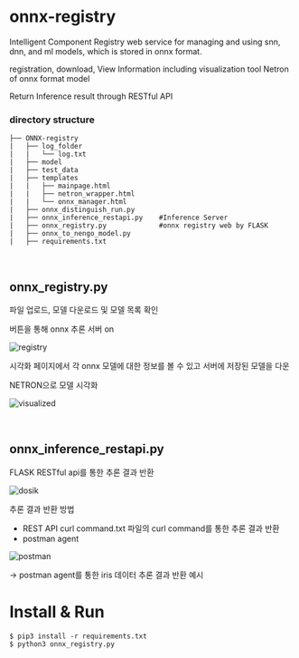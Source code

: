 # onnx-registry
Intelligent Component Registry web service for managing and using snn, dnn, and ml models, which is stored in onnx format.

registration, download, View Information including visualization tool Netron of onnx format model

Return Inference result through RESTful API

### directory structure
```
├── ONNX-registry
|   ├── log_folder
|   |   └── log.txt
|   ├── model         
|   ├── test_data
|   ├── templates
|   |   ├── mainpage.html                  
|   |   ├── netron_wrapper.html              
|   |   └── onnx_manager.html             
|   ├── onnx_distinguish_run.py
|   ├── onnx_inference_restapi.py    #Inference Server 
|   ├── onnx_registry.py             #onnx registry web by FLASK
|   ├── onnx_to_nengo_model.py  
|   ├── requirements.txt
```

<br/>


## onnx_registry.py
파일 업로드, 모델 다운로드 및 모델 목록 확인

버튼을 통해 onnx 추론 서버 on

![registry](https://user-images.githubusercontent.com/71939195/121996644-ee0c8400-cde3-11eb-8926-f9da46122ee5.PNG)






시각화 페이지에서 각 onnx 모델에 대한 정보를 볼 수 있고 서버에 저장된 모델을 다운

NETRON으로 모델 시각화

![visualized](https://user-images.githubusercontent.com/71939195/121996925-72f79d80-cde4-11eb-8146-441215924664.PNG)

<br/>

## onnx_inference_restapi.py
FLASK RESTful api를 통한 추론 결과 반환

![dosik](https://user-images.githubusercontent.com/71939195/121997231-fca76b00-cde4-11eb-9b65-2af22c5cbfa7.PNG)

추론 결과 반환 방법
 - REST API curl command.txt 파일의 curl command를 통한 추론 결과 반환
 - postman agent 
 
 ![postman](https://user-images.githubusercontent.com/71939195/121997720-c1596c00-cde5-11eb-81f8-758d082cd702.png)
 
 -> postman agent를 통한 iris 데이터 추론 결과 반환 예시


# Install & Run
```
$ pip3 install -r requirements.txt
$ python3 onnx_registry.py
```
